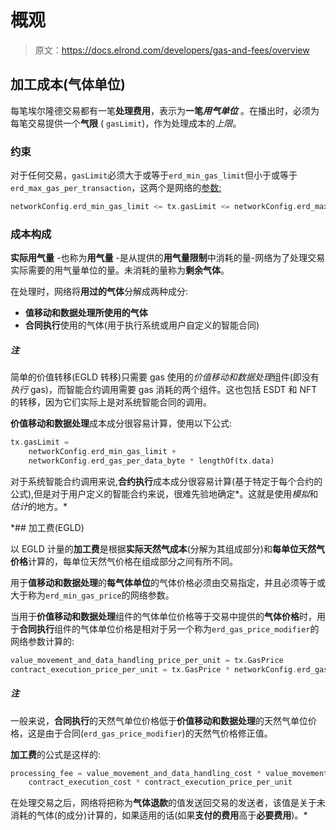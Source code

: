 # 概观

> 原文：<https://docs.elrond.com/developers/gas-and-fees/overview>

 ## 加工成本(气体单位)

每笔埃尔隆德交易都有一笔**处理费用**，表示为**一笔*用气单位*** 。在播出时，必须为每笔交易提供一个**气限** ( `gasLimit`)，作为处理成本的*上限*。

### 约束

对于任何交易，`gasLimit`必须大于或等于`erd_min_gas_limit`但小于或等于`erd_max_gas_per_transaction`，这两个是网络的[参数:](/sdk-and-tools/rest-api/network#get-network-configuration)

```rust
networkConfig.erd_min_gas_limit <= tx.gasLimit <= networkConfig.erd_max_gas_per_transaction 
```

### 成本构成

**实际用气量** -也称为**用气量** -是从提供的**用气量限制**中消耗的量-网络为了处理交易实际需要的用气量单位的量。未消耗的量称为**剩余气体**。

在处理时，网络将**用过的气体**分解成两种成分:

*   **值移动和数据处理所使用的气体**
*   **合同执行**使用的气体(用于执行系统或用户自定义的智能合同)

##### 注

简单的价值转移(EGLD 转移)只需要 gas 使用的*价值移动和数据处理*组件(即没有*执行* gas)，而智能合约调用需要 gas 消耗的两个组件。这也包括 ESDT 和 NFT 的转移，因为它们实际上是对系统智能合同的调用。

**价值移动和数据处理**成本成分很容易计算，使用以下公式:

```rust
tx.gasLimit = 
    networkConfig.erd_min_gas_limit + 
    networkConfig.erd_gas_per_data_byte * lengthOf(tx.data) 
```

对于系统智能合约调用来说,**合约执行**成本成分很容易计算(基于特定于每个合约的公式),但是对于用户定义的智能合约来说，很难先验地确定*。这就是使用*模拟*和*估计*的地方。*

 *## 加工费(EGLD)

以 EGLD 计量的**加工费**是根据**实际天然气成本**(分解为其组成部分)和**每单位天然气价格**计算的，每单位天然气价格在组成部分之间有所不同。

用于**值移动和数据处理**的**每气体单位**的气体价格必须由交易指定，并且必须等于或大于称为`erd_min_gas_price`的网络参数。

当用于**价值移动和数据处理**组件的气体单位价格等于交易中提供的**气体价格**时，用于**合同执行**组件的气体单位价格是相对于另一个称为`erd_gas_price_modifier`的网络参数计算的:

```rust
value_movement_and_data_handling_price_per_unit = tx.GasPrice
contract_execution_price_per_unit = tx.GasPrice * networkConfig.erd_gas_price_modifier 
```

##### 注

一般来说，**合同执行**的天然气单位价格低于**价值移动和数据处理**的天然气单位价格，这是由于合同(`erd_gas_price_modifier`)的天然气价格修正值。

**加工费**的公式是这样的:

```rust
processing_fee = value_movement_and_data_handling_cost * value_movement_and_data_handling_price_per_unit + 
    contract_execution_cost * contract_execution_price_per_unit 
```

在处理交易之后，网络将把称为**气体退款**的值发送回交易的发送者，该值是关于未消耗的气体(的成分)计算的，如果适用的话(如果**支付的费用**高于**必要费用**)。*